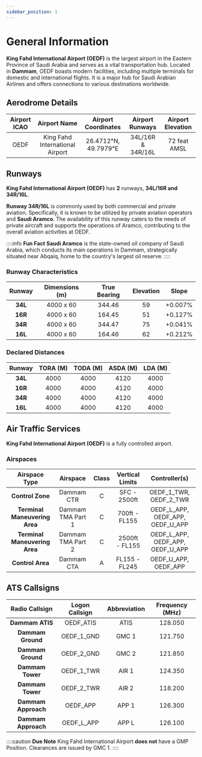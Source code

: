 ```yaml
---
sidebar_position: 1
---
```

# General Information

**King Fahd International Airport (OEDF)** is the largest airport in the Eastern Province of Saudi Arabia and serves as a vital transportation hub. Located in **Dammam**, OEDF boasts modern facilities, including multiple terminals for domestic and international flights. It is a major hub for Saudi Arabian Airlines and offers connections to various destinations worldwide.

## Aerodrome Details

| **Airport ICAO** |           Airport Name          |  Airport Coordinates  |  Airport Runways  | Airport Elevation |
|:---------------------:|:-------------------------------:|:---------------------:|:-----------------:|:-----------------:|
|          OEDF         | King Fahd International Airport | 26.4712°N, 49.7979°E | 34L/16R & 34R/16L |    72 feat AMSL   |

## Runways

**King Fahd International Airport (OEDF)** has **2** runways, **34L/16R and 34R/16L**. 

**Runway 34R/16L** is commonly used by both commercial and private aviation. Specifically, it is known to be utilized by private aviation operators and **Saudi Aramco**. The availability of this runway caters to the needs of private aircraft and supports the operations of Aramco, contributing to the overall aviation activities at OEDF.

::::info **Fun Fact**
**Saudi Aramco** is the state-owned oil company of Saudi Arabia, which conducts its main operations in Dammam, strategically situated near Abqaiq, home to the country's largest oil reserve.
::::

### Runway Characteristics

|  Runway | Dimensions (m) | True Bearing | Elevation |  Slope  |
|:-------:|:--------------:|:------------:|:---------:|:-------:|
| **34L** |    4000 x 60   |    344.46    |     59    | +0.007% |
| **16R** |    4000 x 60   |    164.45    |     51    | +0.127% |
| **34R** |    4000 x 60   |    344.47    |     75    | +0.041% |
| **16L** |    4000 x 60   |    164.46    |     62    | +0.212% |

### Declared Distances

| **Runway** | **TORA (M)** | **TODA (M)** | **ASDA (M)** | **LDA (M)** |
|:----------:|:------------:|:------------:|:------------:|:-----------:|
|   **34L**  |     4000     |     4000     |     4120     |     4000    |
|   **16R**  |     4000     |     4000     |     4120     |     4000    |
|   **34R**  |     4000     |     4000     |     4120     |     4000    |
|   **16L**  |     4000     |     4000     |     4120     |     4000    |

## Air Traffic Services

**King Fahd International Airport (OEDF)** is a fully controlled airport.

### Airspaces

|       **Airspace Type**       |    **Airspace**   | **Class** | **Vertical Limits** |          **Controller(s)**          |
|:-----------------------------:|:-----------------:|:------------------:|:-------------------:|:--------------------------------:|
|        **Control Zone**       |     Dammam CTR    |     C    |     SFC - 2500ft    |      OEDF_1_TWR, OEDF_2_TWR      |
| **Terminal Maneuvering Area** | Dammam TMA Part 1 |     C    |    700ft - FL155    | OEDF_L_APP, OEDF_APP, OEDF_U_APP |
| **Terminal Maneuvering Area** | Dammam TMA Part 2 |     C    |    2500ft - FL155   | OEDF_L_APP, OEDF_APP, OEDF_U_APP |
|        **Control Area**       |     Dammam CTA    |      A     |    FL155 - FL245    |       OEDF_U_APP, OEDF_APP       |

## ATS Callsigns

|  **Radio Callsign** | **Logon Callsign** | **Abbreviation** | **Frequency (MHz)** |
|:-------------------:|:------------------:|:----------------:|:-------------------:|
|   **Dammam ATIS**   |      OEDF_ATIS     |       ATIS       |       128.050       |
|  **Dammam Ground**  |     OEDF_1_GND     |       GMC 1      |       121.750       |
|  **Dammam Ground**  |     OEDF_2_GND     |       GMC 2      |       121.850       |
|   **Dammam Tower**  |     OEDF_1_TWR     |       AIR 1      |       124.350       |
|   **Dammam Tower**  |     OEDF_2_TWR     |       AIR 2      |       118.200       |
| **Dammam Approach** |      OEDF_APP      |       APP 1      |       126.300       |
| **Dammam Approach** |     OEDF_L_APP     |       APP L      |       126.100       |

::::caution **Due Note**
King Fahd International Airport **does not** have a GMP Position. Clearances are issued by GMC 1.
::::